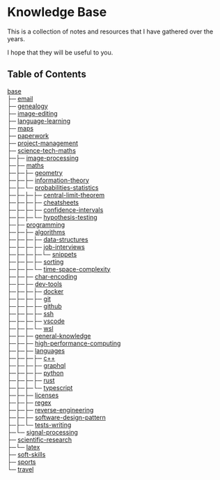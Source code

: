 # Knowledge Base

This is a collection of notes and resources that I have gathered over the years.

I hope that they will be useful to you.

## Table of Contents

[base](<base>)<br>
├─ [email](<base/email/email.md>)<br>
├─ [genealogy](<base/genealogy/genealogy.md>)<br>
├─ [image-editing](<base/image-editing/image-editing.md>)<br>
├─ [language-learning](<base/language-learning>)<br>
├─ [maps](<base/maps/maps.md>)<br>
├─ [paperwork](<base/paperwork>)<br>
├─ [project-management](<base/project-management>)<br>
├─ [science-tech-maths](<base/science-tech-maths>)<br>
├─├─ [image-processing](<base/science-tech-maths/image-processing>)<br>
├─├─ [maths](<base/science-tech-maths/maths>)<br>
├─├─├─ [geometry](<base/science-tech-maths/maths/geometry/geometry.md>)<br>
├─├─├─ [information-theory](<base/science-tech-maths/maths/information-theory>)<br>
├─├─└─ [probabilities-statistics](<base/science-tech-maths/maths/probabilities-statistics>)<br>
├─├─├─├─ [central-limit-theorem](<base/science-tech-maths/maths/probabilities-statistics/central-limit-theorem/clt.md>)<br>
├─├─├─├─ [cheatsheets](<base/science-tech-maths/maths/probabilities-statistics/cheatsheets>)<br>
├─├─├─├─ [confidence-intervals](<base/science-tech-maths/maths/probabilities-statistics/confidence-intervals/95 CI Confidence Intervals.md>)<br>
├─├─├─└─ [hypothesis-testing](<base/science-tech-maths/maths/probabilities-statistics/hypothesis-testing/Hypothesis testing.md>)<br>
├─├─ [programming](<base/science-tech-maths/programming>)<br>
├─├─├─ [algorithms](<base/science-tech-maths/programming/algorithms>)<br>
├─├─├─├─ [data-structures](<base/science-tech-maths/programming/algorithms/data-structures>)<br>
├─├─├─├─ [job-interviews](<base/science-tech-maths/programming/algorithms/job-interviews>)<br>
├─├─├─├─└─ [snippets](<base/science-tech-maths/programming/algorithms/job-interviews/snippets>)<br>
├─├─├─├─ [sorting](<base/science-tech-maths/programming/algorithms/sorting/sorting.md>)<br>
├─├─├─└─ [time-space-complexity](<base/science-tech-maths/programming/algorithms/time-space-complexity/big-o.md>)<br>
├─├─├─ [char-encoding](<base/science-tech-maths/programming/char-encoding/char-encoding.md>)<br>
├─├─├─ [dev-tools](<base/science-tech-maths/programming/dev-tools>)<br>
├─├─├─├─ [docker](<base/science-tech-maths/programming/dev-tools/docker/docker.md>)<br>
├─├─├─├─ [git](<base/science-tech-maths/programming/dev-tools/git/git.md>)<br>
├─├─├─├─ [github](<base/science-tech-maths/programming/dev-tools/github/github.md>)<br>
├─├─├─├─ [ssh](<base/science-tech-maths/programming/dev-tools/ssh/ssh.md>)<br>
├─├─├─├─ [vscode](<base/science-tech-maths/programming/dev-tools/vscode/vscode.md>)<br>
├─├─├─└─ [wsl](<base/science-tech-maths/programming/dev-tools/wsl/wsl.md>)<br>
├─├─├─ [general-knowledge](<base/science-tech-maths/programming/general-knowledge/general-knowledge.md>)<br>
├─├─├─ [high-performance-computing](<base/science-tech-maths/programming/high-performance-computing/hpc.md>)<br>
├─├─├─ [languages](<base/science-tech-maths/programming/languages>)<br>
├─├─├─├─ [c++](<base/science-tech-maths/programming/languages/c++/c++.md>)<br>
├─├─├─├─ [graphql](<base/science-tech-maths/programming/languages/graphql/graphql.md>)<br>
├─├─├─├─ [python](<base/science-tech-maths/programming/languages/python>)<br>
├─├─├─├─ [rust](<base/science-tech-maths/programming/languages/rust/rust.md>)<br>
├─├─├─└─ [typescript](<base/science-tech-maths/programming/languages/typescript/typescript.md>)<br>
├─├─├─ [licenses](<base/science-tech-maths/programming/licenses/licenses.md>)<br>
├─├─├─ [regex](<base/science-tech-maths/programming/regex/regex.md>)<br>
├─├─├─ [reverse-engineering](<base/science-tech-maths/programming/reverse-engineering/reverse-engineering.md>)<br>
├─├─├─ [software-design-pattern](<base/science-tech-maths/programming/software-design-pattern/design-patterns.md>)<br>
├─├─└─ [tests-writing](<base/science-tech-maths/programming/tests-writing/tests.md>)<br>
├─└─ [signal-processing](<base/science-tech-maths/signal-processing/signal-processing.md>)<br>
├─ [scientific-research](<base/scientific-research>)<br>
├─└─ [latex](<base/scientific-research/latex/latex.md>)<br>
├─ [soft-skills](<base/soft-skills>)<br>
├─ [sports](<base/sports/sports.md>)<br>
└─ [travel](<base/travel/travel.md>)<br>
